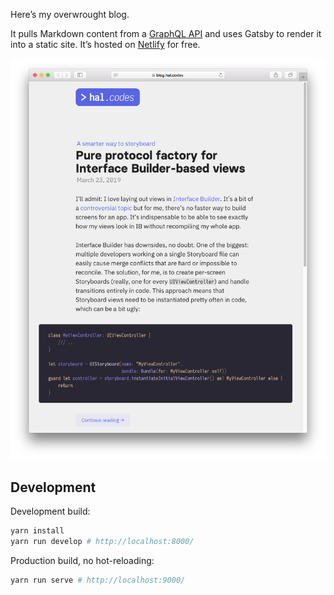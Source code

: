 Here’s my overwrought blog. 

It pulls Markdown content from a [GraphQL API](https://api.hal.codes/graphql?query=%7B%0A%20%20blogPosts%20%7B%0A%20%20%20%20nodes%20%7B%0A%20%20%20%20%20%20title%0A%20%20%20%20%20%20kicker%0A%20%20%20%20%20%20meta%20%7B%0A%20%20%20%20%20%20%20%20published%0A%20%20%20%20%20%20%7D%0A%20%20%20%20%20%20body%20%7B%0A%20%20%20%20%20%20%20%20markdown%0A%20%20%20%20%20%20%7D%0A%20%20%20%20%20%20slug%0A%20%20%20%20%7D%0A%20%20%7D%0A%7D) and uses Gatsby to render it into a static site. It’s hosted on [Netlify](https://www.netlify.com) for free.

![screenshot of blog.hal.codes](screenshot.png)

## Development

Development build:

```sh
yarn install
yarn run develop # http://localhost:8000/
```

Production build, no hot-reloading:

```sh
yarn run serve # http://localhost:9000/
```
